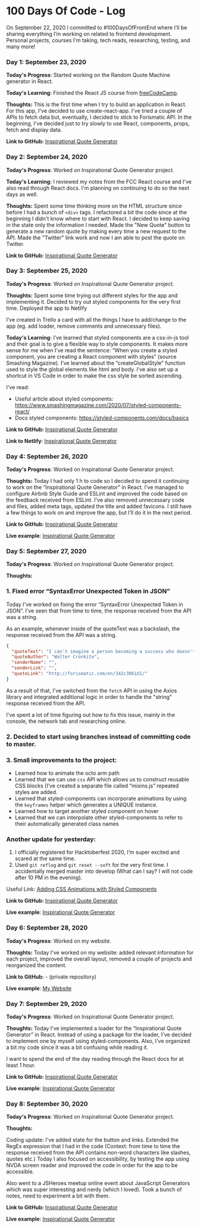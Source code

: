 # 100 Days Of Code - Log

On September 22, 2020 I committed to #100DaysOfFrontEnd where I’ll be sharing everything I’m working on related to frontend development. Personal projects, courses I'm taking, tech reads, researching, testing, and many more!

### Day 1: September 23, 2020

**Today's Progress**: Started working on the Random Quote Machine generator in React.

**Today's Learning**: Finished the React JS course from [freeCodeCamp](https://www.youtube.com/watch?v=DLX62G4lc44).

**Thoughts:** This is the first time when I try to build an application in React.
For this app, I've decided to use create-react-app. I've tried a couple of APIs to fetch data but, eventually, I decided to stick to Forismatic API. In the beginning, I've decided just to try slowly to use React, components, props, fetch and display data.

**Link to GitHub:** [Inspirational Quote Generator](https://github.com/alexandracaulea/inspirational-quote-generator)

### Day 2: September 24, 2020

**Today's Progress**: Worked on Inspirational Quote Generator project.

**Today's Learning**: I reviewed my notes from the FCC React course and I've also read through React docs. I'm planning on continuing to do so the next days as well.

**Thoughts:** Spent some time thinking more on the HTML structure since before I had a bunch of `<div>` tags. I refactored a bit the code since at the beginning I didn't know where to start with React. I decided to keep saving in the state only the information I needed. Made the "New Quote" button to generate a new random quote by making every time a new request to the API. Made the "Twitter" link work and now I am able to post the quote on Twitter.

**Link to GitHub:** [Inspirational Quote Generator](https://github.com/alexandracaulea/inspirational-quote-generator)

### Day 3: September 25, 2020

**Today's Progress**: Worked on Inspirational Quote Generator project.

**Thoughts:** Spent some time trying out different styles for the app and implementing it. Decided to try out styled components for the very first time. Deployed the app to Netlify

I’ve created in Trello a card with all the things I have to add/change to the app (eg. add loader, remove comments and unnecessary files).

**Today's Learning**: I’ve learned that styled components are a css-in-js tool and their goal is to give a flexible way to style components. It makes more sense for me when I’ve read the sentence: “When you create a styled component, you are creating a React component with styles” (source Smashing Magazine).
I’ve learned about the “createGlobalStyle” function used to style the global elements like html and body.
I’ve also set up a shortcut in VS Code in order to make the css style be sorted ascending.

I've read:

- Useful article about styled components: https://www.smashingmagazine.com/2020/07/styled-components-react/
- Docs styled components: https://styled-components.com/docs/basics

**Link to GitHub:** [Inspirational Quote Generator](https://github.com/alexandracaulea/inspirational-quote-generator)

**Link to Netlify**: [Inspirational Quote Generator](https://inspirational-quote-generator.netlify.app/)

### Day 4: September 26, 2020

**Today's Progress**: Worked on Inspirational Quote Generator project.

**Thoughts:** Today I had only 1 h to code so I decided to spend it continuing to work on the “Inspirational Quote Generator” in React. I’ve managed to configure Airbnb Style Guide and ESLint and improved the code based on the feedback received from ESLint. I’ve also removed unnecessary code and files, added meta tags, updated the title and added favicons. I still have a few things to work on and improve the app, but I’ll do it in the next period.

**Link to GitHub:** [Inspirational Quote Generator](https://github.com/alexandracaulea/inspirational-quote-generator)

**Live example**: [Inspirational Quote Generator](https://inspirational-quote-generator.netlify.app/)

### Day 5: September 27, 2020

**Today's Progress**: Worked on Inspirational Quote Generator project.

**Thoughts:**

### 1. Fixed error “SyntaxError Unexpected Token in JSON”

Today I've worked on fixing the error “SyntaxError Unexpected Token in JSON”. I've seen that from time to time, the response received from the API was a string.

As an example, whenever inside of the quoteText was a backslash, the response received from the API was a string.

```json
{
  "quoteText": "I can't imagine a person becoming a success who doesn't give this game of life everything hes got.",
  "quoteAuthor": "Walter Cronkite",
  "senderName": "",
  "senderLink": "",
  "quoteLink": "http://forismatic.com/en/342c3061d1/"
}
```

As a result of that, I've switched from the `fetch` API in using the Axios library and integrated additional logic in order to handle the "string" response received from the API.

I've spent a lot of time figuring out how to fix this issue, mainly in the console, the network tab and researching online.

### 2. Decided to start using branches instead of committing code to master.

### 3. Small improvements to the project:

- Learned how to animate the octo arm path
- Learned that we can use `css` API which allows us to construct reusable CSS blocks (I’ve created a separate file called “mixins.js” repeated styles are added.
- Learned that styled-components can incorporate animations by using the `keyframes` helper which generates a UNIQUE instance.
- Learned how to target another styled component on hover
- Learned that we can interpolate other styled-components to refer to their automatically generated class names

### **Another update for yesterday:**

1. I officially registered for Hacktoberfest 2020, I’m super excited and scared at the same time.
2. Used `git reflog` and `git reset --soft` for the very first time. I accidentally merged master into develop (What can I say? I will not code after 10 PM in the evening).

Useful Link:
[Adding CSS Animations with Styled Components](https://medium.com/@matt.readout/adding-css-animations-with-styled-components-6c191c23b6ba)

**Link to GitHub:** [Inspirational Quote Generator](https://github.com/alexandracaulea/inspirational-quote-generator)

**Live example**: [Inspirational Quote Generator](https://inspirational-quote-generator.netlify.app/)

### Day 6: September 28, 2020

**Today's Progress**: Worked on my website.

**Thoughts:** Today I've worked on my website: added relevant information for each project, improved the overall layout, removed a couple of projects and reorganized the content.

**Link to GitHub:** - (private repository)

**Live example**: [My Website](https://www.alexandracaulea.com/)

### Day 7: September 29, 2020

**Today's Progress**: Worked on Inspirational Quote Generator project.

**Thoughts:** Today I've implemented a loader for the “Inspirational Quote Generator” in React. Instead of using a package for the loader, I've decided to implement one by myself using styled-components. Also, I've organized a bit my code since it was a bit confusing while reading it.

I want to spend the end of the day reading through the React docs for at least 1 hour.

**Link to GitHub:** [Inspirational Quote Generator](https://github.com/alexandracaulea/inspirational-quote-generator)

**Live example**: [Inspirational Quote Generator](https://inspirational-quote-generator.netlify.app/)

### Day 8: September 30, 2020

**Today's Progress**: Worked on Inspirational Quote Generator project.

**Thoughts:**

Coding update: I've added state for the button and links. Extended the RegEx expression that I had in the code (Context: from time to time the response received from the API contains non-word characters like slashes, quotes etc.)
Today I also focused on accessibility, by testing the app using NVDA screen reader and improved the code in order for the app to be accessible.

Also went to a JSHeroes meetup online event about JavaScript Generators which was super interesting and nerdy (which I loved). Took a bunch of notes, need to experiment a bit with them.

**Link to GitHub:** [Inspirational Quote Generator](https://github.com/alexandracaulea/inspirational-quote-generator)

**Live example**: [Inspirational Quote Generator](https://inspirational-quote-generator.netlify.app/)

<!-- ### Day 0: February 30, 2016 (Example 1)
##### (delete me or comment me out)

**Today's Progress**: Fixed CSS, worked on canvas functionality for the app.

**Thoughts:** I really struggled with CSS, but, overall, I feel like I am slowly getting better at it. Canvas is still new for me, but I managed to figure out some basic functionality.

**Link to work:** [Calculator App](http://www.example.com)

### Day 0: February 30, 2016 (Example 2)
##### (delete me or comment me out)

**Today's Progress**: Fixed CSS, worked on canvas functionality for the app.

**Thoughts**: I really struggled with CSS, but, overall, I feel like I am slowly getting better at it. Canvas is still new for me, but I managed to figure out some basic functionality.

**Link(s) to work**: [Calculator App](http://www.example.com)


### Day 1: June 27, Monday

**Today's Progress**: I've gone through many exercises on FreeCodeCamp.

**Thoughts** I've recently started coding, and it's a great feeling when I finally solve an algorithm challenge after a lot of attempts and hours spent.

**Link(s) to work**
1. [Find the Longest Word in a String](https://www.freecodecamp.com/challenges/find-the-longest-word-in-a-string)
2. [Title Case a Sentence](https://www.freecodecamp.com/challenges/title-case-a-sentence) -->
